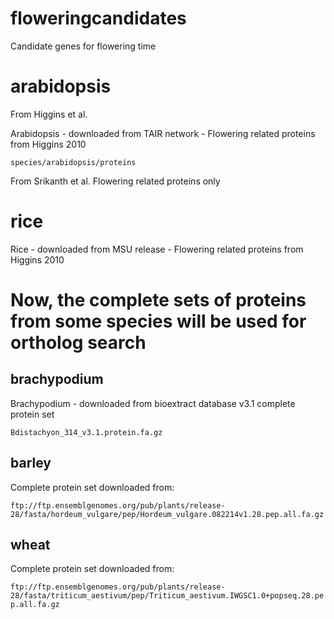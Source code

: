 # floweringcandidates
Candidate genes for flowering time

<h1> arabidopsis</h1>

From Higgins et al.

Arabidopsis -  downloaded from TAIR network - Flowering related proteins from Higgins 2010

```species/arabidopsis/proteins ```

From Srikanth et al. Flowering related proteins only

<h1> rice </h1>

Rice - downloaded from MSU release - Flowering related proteins from Higgins 2010

<h1> Now, the complete sets of proteins from some species will be used for ortholog search </h1>

<h2> brachypodium </h2> 

Brachypodium - downloaded from bioextract database v3.1 complete protein set 

```Bdistachyon_314_v3.1.protein.fa.gz ```

<h2> barley </h2>

Complete protein set downloaded from:

```ftp://ftp.ensemblgenomes.org/pub/plants/release-28/fasta/hordeum_vulgare/pep/Hordeum_vulgare.082214v1.28.pep.all.fa.gz ```

<h2> wheat </h2>

Complete protein set downloaded from:

```ftp://ftp.ensemblgenomes.org/pub/plants/release-28/fasta/triticum_aestivum/pep/Triticum_aestivum.IWGSC1.0+popseq.28.pep.all.fa.gz```





